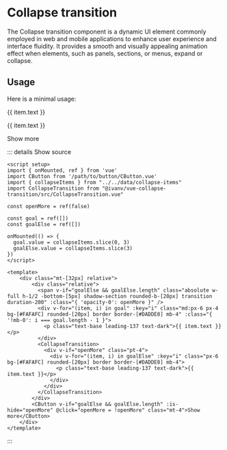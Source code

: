 <script setup>
import { onMounted, ref } from 'vue';
import { collapseItems } from "../../data/collapse-items";
import CButton from '../../../src/components/Button/CButton.vue';
import CollapseTransition from "@ivanv/vue-collapse-transition/src/CollapseTransition.vue";

const openMore = ref(false);

const goal = ref([]);
const goalElse = ref([]);

onMounted(() => {
  goal.value = collapseItems.slice(0, 3);
  goalElse.value = collapseItems.slice(3);
});

</script>

# Collapse transition

The Collapse transition component is a dynamic UI element commonly employed in web and mobile applications to enhance user experience and interface fluidity. It provides a smooth and visually appealing animation effect when elements, such as panels, sections, or menus, expand or collapse.

## Usage

Here is a minimal usage:

<div class="mt-[32px] relative">
    <div class="relative">
      <span v-if="goalElse && goalElse.length" class="absolute w-full h-1/2 -bottom-[5px] shadow-section rounded-b-[20px] transition duration-200" :class="{ 'opacity-0': openMore }" />
      <div v-for="(item, i) in goal" :key="i" class="md:px-6 px-4 bg-[#FAFAFC] rounded-[20px] border border-[#DADDE8] mb-4" :class="{ '!mb-0': i === goal.length - 1 }">
        <p class="text-base leading-137 text-dark">{{ item.text }}</p>
      </div>
      <CollapseTransition>
        <div v-if="openMore" class="pt-4">
          <div v-for="(item, i) in goalElse" :key="i" class="px-6 bg-[#FAFAFC] rounded-[20px] border border-[#DADDE8] mb-4">
            <p class="text-base leading-137 text-dark">{{ item.text }}</p>
          </div>
        </div>
      </CollapseTransition>
    </div>
    <CButton v-if="goalElse && goalElse.length" :is-hide="openMore" @click="openMore = !openMore" class="mt-4">Show more</CButton>
</div>

::: details Show source
```vue
<script setup>
import { onMounted, ref } from 'vue'
import CButton from '/path/to/button/CButton.vue'
import { collapseItems } from "../../data/collapse-items"
import CollapseTransition from "@ivanv/vue-collapse-transition/src/CollapseTransition.vue"
    
const openMore = ref(false)
    
const goal = ref([])
const goalElse = ref([])
    
onMounted(() => {
  goal.value = collapseItems.slice(0, 3)
  goalElse.value = collapseItems.slice(3)
})
</script>

<template>
    <div class="mt-[32px] relative">
        <div class="relative">
          <span v-if="goalElse && goalElse.length" class="absolute w-full h-1/2 -bottom-[5px] shadow-section rounded-b-[20px] transition duration-200" :class="{ 'opacity-0': openMore }" />
          <div v-for="(item, i) in goal" :key="i" class="md:px-6 px-4 bg-[#FAFAFC] rounded-[20px] border border-[#DADDE8] mb-4" :class="{ '!mb-0': i === goal.length - 1 }">
            <p class="text-base leading-137 text-dark">{{ item.text }}</p>
          </div>
          <CollapseTransition>
            <div v-if="openMore" class="pt-4">
              <div v-for="(item, i) in goalElse" :key="i" class="px-6 bg-[#FAFAFC] rounded-[20px] border border-[#DADDE8] mb-4">
                <p class="text-base leading-137 text-dark">{{ item.text }}</p>
              </div>
            </div>
          </CollapseTransition>
        </div>
        <CButton v-if="goalElse && goalElse.length" :is-hide="openMore" @click="openMore = !openMore" class="mt-4">Show more</CButton>
    </div>
</template>
```
:::